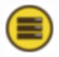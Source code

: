 
[![DevOps](img/c-devops2x_2.png "DevOps")](https://github.com/macknilan/Cuaderno/blob/master/Admin_Servidores_Linux/Admin_Servidores_Linux.md)
